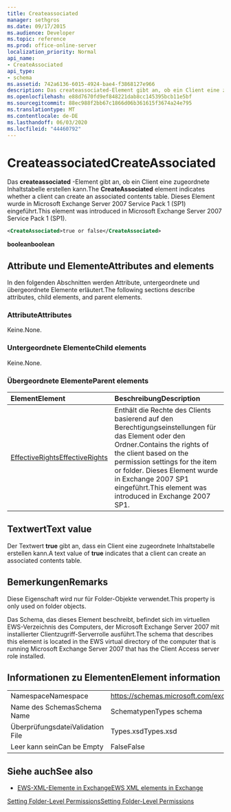 ```yaml
---
title: Createassociated
manager: sethgros
ms.date: 09/17/2015
ms.audience: Developer
ms.topic: reference
ms.prod: office-online-server
localization_priority: Normal
api_name:
- CreateAssociated
api_type:
- schema
ms.assetid: 742a6136-6015-4924-bae4-f3868127e966
description: Das createassociated-Element gibt an, ob ein Client eine zugeordnete Inhaltstabelle erstellen kann. Dieses Element wurde in Microsoft Exchange Server 2007 Service Pack 1 (SP1) eingeführt.
ms.openlocfilehash: e88d7670fd9ef848221dab8cc145395bcb11e5bf
ms.sourcegitcommit: 88ec988f2bb67c1866d06b361615f3674a24e795
ms.translationtype: MT
ms.contentlocale: de-DE
ms.lasthandoff: 06/03/2020
ms.locfileid: "44460792"
---
```

# <a name="createassociated"></a><span data-ttu-id="4eb63-104">Createassociated</span><span class="sxs-lookup"><span data-stu-id="4eb63-104">CreateAssociated</span></span>

<span data-ttu-id="4eb63-105">Das **createassociated** -Element gibt an, ob ein Client eine zugeordnete Inhaltstabelle erstellen kann.</span><span class="sxs-lookup"><span data-stu-id="4eb63-105">The **CreateAssociated** element indicates whether a client can create an associated contents table.</span></span> <span data-ttu-id="4eb63-106">Dieses Element wurde in Microsoft Exchange Server 2007 Service Pack 1 (SP1) eingeführt.</span><span class="sxs-lookup"><span data-stu-id="4eb63-106">This element was introduced in Microsoft Exchange Server 2007 Service Pack 1 (SP1).</span></span> 
  
```xml
<CreateAssociated>true or false</CreateAssociated>
```

 <span data-ttu-id="4eb63-107">**boolean**</span><span class="sxs-lookup"><span data-stu-id="4eb63-107">**boolean**</span></span>
## <a name="attributes-and-elements"></a><span data-ttu-id="4eb63-108">Attribute und Elemente</span><span class="sxs-lookup"><span data-stu-id="4eb63-108">Attributes and elements</span></span>

<span data-ttu-id="4eb63-109">In den folgenden Abschnitten werden Attribute, untergeordnete und übergeordnete Elemente erläutert.</span><span class="sxs-lookup"><span data-stu-id="4eb63-109">The following sections describe attributes, child elements, and parent elements.</span></span>
  
### <a name="attributes"></a><span data-ttu-id="4eb63-110">Attribute</span><span class="sxs-lookup"><span data-stu-id="4eb63-110">Attributes</span></span>

<span data-ttu-id="4eb63-111">Keine.</span><span class="sxs-lookup"><span data-stu-id="4eb63-111">None.</span></span>
  
### <a name="child-elements"></a><span data-ttu-id="4eb63-112">Untergeordnete Elemente</span><span class="sxs-lookup"><span data-stu-id="4eb63-112">Child elements</span></span>

<span data-ttu-id="4eb63-113">Keine.</span><span class="sxs-lookup"><span data-stu-id="4eb63-113">None.</span></span>
  
### <a name="parent-elements"></a><span data-ttu-id="4eb63-114">Übergeordnete Elemente</span><span class="sxs-lookup"><span data-stu-id="4eb63-114">Parent elements</span></span>

|<span data-ttu-id="4eb63-115">**Element**</span><span class="sxs-lookup"><span data-stu-id="4eb63-115">**Element**</span></span>|<span data-ttu-id="4eb63-116">**Beschreibung**</span><span class="sxs-lookup"><span data-stu-id="4eb63-116">**Description**</span></span>|
|:-----|:-----|
|[<span data-ttu-id="4eb63-117">EffectiveRights</span><span class="sxs-lookup"><span data-stu-id="4eb63-117">EffectiveRights</span></span>](effectiverights.md) <br/> |<span data-ttu-id="4eb63-118">Enthält die Rechte des Clients basierend auf den Berechtigungseinstellungen für das Element oder den Ordner.</span><span class="sxs-lookup"><span data-stu-id="4eb63-118">Contains the rights of the client based on the permission settings for the item or folder.</span></span> <span data-ttu-id="4eb63-119">Dieses Element wurde in Exchange 2007 SP1 eingeführt.</span><span class="sxs-lookup"><span data-stu-id="4eb63-119">This element was introduced in Exchange 2007 SP1.</span></span>  <br/> |
   
## <a name="text-value"></a><span data-ttu-id="4eb63-120">Textwert</span><span class="sxs-lookup"><span data-stu-id="4eb63-120">Text value</span></span>

<span data-ttu-id="4eb63-121">Der Textwert **true** gibt an, dass ein Client eine zugeordnete Inhaltstabelle erstellen kann.</span><span class="sxs-lookup"><span data-stu-id="4eb63-121">A text value of **true** indicates that a client can create an associated contents table.</span></span> 
  
## <a name="remarks"></a><span data-ttu-id="4eb63-122">Bemerkungen</span><span class="sxs-lookup"><span data-stu-id="4eb63-122">Remarks</span></span>

<span data-ttu-id="4eb63-123">Diese Eigenschaft wird nur für Folder-Objekte verwendet.</span><span class="sxs-lookup"><span data-stu-id="4eb63-123">This property is only used on folder objects.</span></span>
  
<span data-ttu-id="4eb63-124">Das Schema, das dieses Element beschreibt, befindet sich im virtuellen EWS-Verzeichnis des Computers, der Microsoft Exchange Server 2007 mit installierter Clientzugriff-Serverrolle ausführt.</span><span class="sxs-lookup"><span data-stu-id="4eb63-124">The schema that describes this element is located in the EWS virtual directory of the computer that is running Microsoft Exchange Server 2007 that has the Client Access server role installed.</span></span>
  
## <a name="element-information"></a><span data-ttu-id="4eb63-125">Informationen zu Elementen</span><span class="sxs-lookup"><span data-stu-id="4eb63-125">Element information</span></span>

|||
|:-----|:-----|
|<span data-ttu-id="4eb63-126">Namespace</span><span class="sxs-lookup"><span data-stu-id="4eb63-126">Namespace</span></span>  <br/> |https://schemas.microsoft.com/exchange/services/2006/types  <br/> |
|<span data-ttu-id="4eb63-127">Name des Schemas</span><span class="sxs-lookup"><span data-stu-id="4eb63-127">Schema Name</span></span>  <br/> |<span data-ttu-id="4eb63-128">Schematypen</span><span class="sxs-lookup"><span data-stu-id="4eb63-128">Types schema</span></span>  <br/> |
|<span data-ttu-id="4eb63-129">Überprüfungsdatei</span><span class="sxs-lookup"><span data-stu-id="4eb63-129">Validation File</span></span>  <br/> |<span data-ttu-id="4eb63-130">Types.xsd</span><span class="sxs-lookup"><span data-stu-id="4eb63-130">Types.xsd</span></span>  <br/> |
|<span data-ttu-id="4eb63-131">Leer kann sein</span><span class="sxs-lookup"><span data-stu-id="4eb63-131">Can be Empty</span></span>  <br/> |<span data-ttu-id="4eb63-132">False</span><span class="sxs-lookup"><span data-stu-id="4eb63-132">False</span></span>  <br/> |
   
## <a name="see-also"></a><span data-ttu-id="4eb63-133">Siehe auch</span><span class="sxs-lookup"><span data-stu-id="4eb63-133">See also</span></span>



- [<span data-ttu-id="4eb63-134">EWS-XML-Elemente in Exchange</span><span class="sxs-lookup"><span data-stu-id="4eb63-134">EWS XML elements in Exchange</span></span>](ews-xml-elements-in-exchange.md)


[<span data-ttu-id="4eb63-135">Setting Folder-Level Permissions</span><span class="sxs-lookup"><span data-stu-id="4eb63-135">Setting Folder-Level Permissions</span></span>](https://msdn.microsoft.com/library/c7530e86-5112-401c-b10a-9c054ae59f07%28Office.15%29.aspx)

